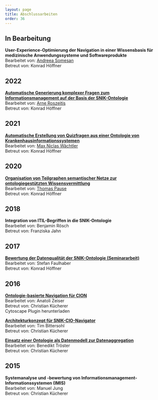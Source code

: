 ```yaml
---
layout: page
title: Abschlussarbeiten
order: 36
---
```


## In Bearbeitung
**User-Experience-Optimierung der Navigation in einer Wissensbasis für medizinische Anwendungssysteme und Softwareprodukte**<br>
Bearbeitet von: <a href="https://github.com/asomesan">Andreea Somesan</a><br>
Betreut von: Konrad Höffner

## 2022
**<a href="public/bachelor-ar.pdf">Automatische Generierung komplexer Fragen zum Informationsmanagement auf der Basis der SNIK-Ontologie</a>**<br>
Bearbeitet von: <a href="https://github.com/acklay4">Arne Roszeitis</a><br>
Betreut von: Konrad Höffner

## 2021
**<a href="public/bell-mw.pdf">Automatische Erstellung von Quizfragen aus einer Ontologie von Krankenhausinformationssystemen</a>**<br>
Bearbeitet von: <a href="https://github.com/cubexy">Max Niclas Wächtler</a><br>
Betreut von: Konrad Höffner

## 2020
**<a href="public/bachelor-tp.pdf">Organisation von Teilgraphen semantischer Netze zur ontologiegestützten Wissensvermittlung</a>**<br>
Bearbeitet von: <a href="https://github.com/ThomasPause">Thomas Pause</a><br>
Betreut von: Konrad Höffner

## 2018

**Integration von ITIL-Begriffen in die SNIK-Ontologie**<br>
Bearbeitet von: Benjamin Rösch<br>
Betreut von: Franziska Jahn
<!-- PDF wird nicht veröffentlicht, da kein Einverständnis vorliegt und da es ITIL behandelt, was nicht veröffentlicht werden darf. -->

## 2017

**<a href="public/Faulhaber_Ausarbeitung74103.pdf">Bewertung der Datenqualität der SNIK-Ontologie (Seminararbeit)</a>**<br>
Bearbeitet von: Stefan Faulhaber<br>
Betreut von: Konrad Höffner

## 2016

**<a href="public/master-az.pdf">Ontologie-basierte Navigation für CION</a>**<br>
Bearbeitet von: Anatoli Zeiser<br>
Betreut von: Christian Kücherer<br>
Cytoscape Plugin herunterladen

**<a href="public/master-tb.pdf">Architekturkonzept für SNIK-CIO-Navigator</a>**<br>
Bearbeitet von: Tim Bittersohl<br>
Betreut von: Christian Kücherer

**<a href="public/bachelor-bt.pdf">Einsatz einer Ontologie als Datenmodell zur Datenaggregation</a>**<br>
Bearbeitet von: Benedikt Tröster<br>
Betreut von: Christian Kücherer

## 2015

**Systemanalyse und -bewertung von Informationsmanagement-Informationssystemen (IMIS)**<br>
Bearbeitet von: Manuel Jung<br>
Betreut von: Christian Kücherer
